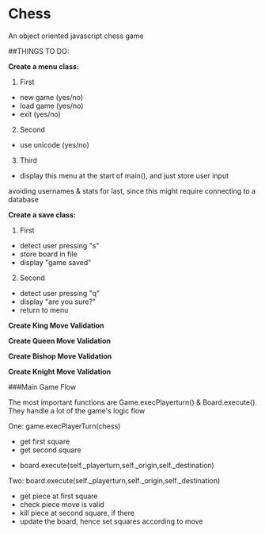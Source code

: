# Chess
An object oriented javascript chess game

##THINGS TO DO:

**Create a menu class:**

1. First
  - new game (yes/no)
  - load game (yes/no)
  - exit (yes/no)
2. Second
  - use unicode (yes/no)
3. Third
  - display this menu at the start of main(), and just store user input
  
avoiding usernames & stats for last, since this might require connecting to a database

**Create a save class:**

1. First
  - detect user pressing "s"
  - store board in file
  - display "game saved"
2. Second
  - detect user pressing "q"
  - display "are you sure?"
  - return to menu
  
**Create King Move Validation**

**Create Queen Move Validation**

**Create Bishop Move Validation**

**Create Knight Move Validation**
  
###Main Game Flow

The most important functions are Game.execPlayerturn() & Board.execute(). They handle a lot of the game's logic flow

One: game.execPlayerTurn(chess)
  - get first square
  - get second square
  * board.execute(self._playerturn,self._origin,self._destination)

Two: board.execute(self._playerturn,self._origin,self._destination)
  - get piece at first square
  - check piece move is valid
  - kill piece at second square, if there
  - update the board, hence set squares according to move



